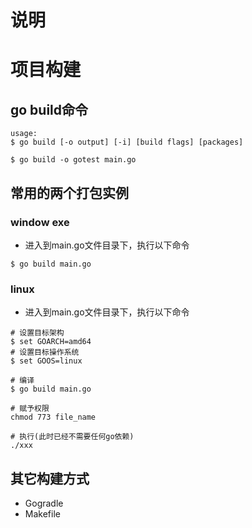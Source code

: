 # 说明

# 项目构建
## go build命令
```shell
usage:
$ go build [-o output] [-i] [build flags] [packages]
```

```shell
$ go build -o gotest main.go
```

## 常用的两个打包实例
### window exe

- 进入到main.go文件目录下，执行以下命令
```shell
$ go build main.go
```

### linux
- 进入到main.go文件目录下，执行以下命令
```shell
# 设置目标架构
$ set GOARCH=amd64
# 设置目标操作系统
$ set GOOS=linux

# 编译
$ go build main.go

# 赋予权限
chmod 773 file_name

# 执行(此时已经不需要任何go依赖)
./xxx
```

## 其它构建方式
- Gogradle
- Makefile